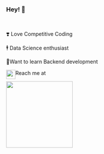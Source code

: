 ### Hey! :raising_hand:
<br>

❣️ Love Competitive Coding

 🕴️ Data Science enthusiast

🌱Want to learn Backend development
<br>

Reach me at &nbsp;&nbsp;<img style="float: left;" src="https://user-images.githubusercontent.com/48484451/116846688-7bb25c80-ac06-11eb-900c-907333d2df49.png" width=25/>
<br>

<img src="https://github-readme-stats-drab-iota.vercel.app/api?username=ShivaniSSS&count_private=true&show_icons=true&layout=compact&theme=nightowl" height="180px" />

<!--
### Hi there 👋
**ShivaniSSS/ShivaniSSS** is a ✨ _special_ ✨ repository because its `README.md` (this file) appears on your GitHub profile.

[![licon](images/linkedin_icon.png =20)](https://www.linkedin.com/in/shivani-s-ba5400187/)
Here are some ideas to get you started:
:grey_exclamation:
- 🔭 I’m currently working on ...
- 🌱 I’m currently learning ...
- 👯 I’m looking to collaborate on ...
- 🤔 I’m looking for help with ...
- 💬 Ask me about ...
- 📫 How to reach me: ...
- 😄 Pronouns: ...
- ⚡ Fun fact: ...
-->
